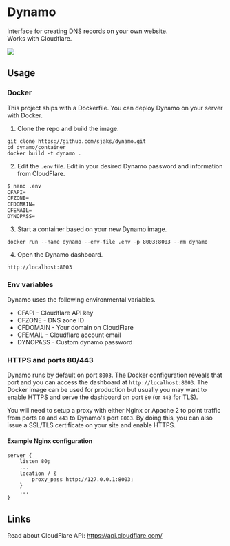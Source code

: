 # Dynamo
Interface for creating DNS records on your own website.  
Works with Cloudflare.

![](https://i.imgur.com/pgih9b8.png)

## Usage

### Docker
This project ships with a Dockerfile. You can deploy Dynamo on your server with Docker.

1. Clone the repo and build the image.
```
git clone https://github.com/sjaks/dynamo.git
cd dynamo/container
docker build -t dynamo .
```
2. Edit the `.env` file. Edit in your desired Dynamo password and information from CloudFlare.
```
$ nano .env
CFAPI=
CFZONE=
CFDOMAIN=
CFEMAIL=
DYNOPASS=
```
3. Start a container based on your new Dynamo image.
```
docker run --name dynamo --env-file .env -p 8003:8003 --rm dynamo
```
4. Open the Dynamo dashboard.
```
http://localhost:8003
```

### Env variables
Dynamo uses the following environmental variables.
* CFAPI - Cloudflare API key
* CFZONE - DNS zone ID
* CFDOMAIN - Your domain on CloudFlare
* CFEMAIL - Cloudflare account email
* DYNOPASS - Custom dynamo password

### HTTPS and ports 80/443
Dynamo runs by default on port `8003`. The Docker configuration reveals that port and you can access the dashboard at `http://localhost:8003`.
The Docker image can be used for production but usually you may want to enable HTTPS and serve the dashboard on port `80` (or `443` for TLS).

You will need to setup a proxy with either Nginx or Apache 2 to point traffic from ports `80` and `443` to Dynamo's port `8003`.
By doing this, you can also issue a SSL/TLS certificate on your site and enable HTTPS.

#### Example Nginx configuration
```
server {
    listen 80;
    ...
    location / {
        proxy_pass http://127.0.0.1:8003;
    }
    ...
}
```

## Links
Read about CloudFlare API: https://api.cloudflare.com/
